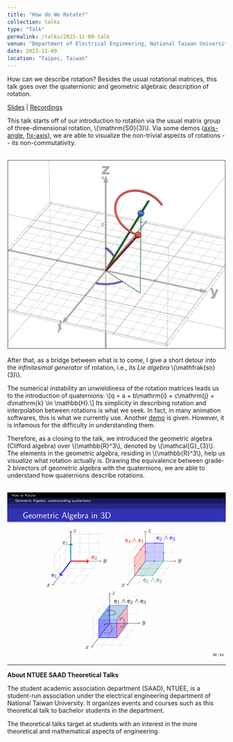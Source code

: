 ```yaml
---
title: "How do We Rotate?"
collection: talks
type: "Talk"
permalink: /talks/2023-11-09-talk
venue: "Department of Electrical Engineering, National Taiwan University"
date: 2023-11-09
location: "Taipei, Taiwan"
---
```


How can we describe rotation? Besides the usual rotational matrices, this talk goes over the quaternionic and geometric algebraic description of rotation.

[Slides](https://github.com/WenPerng/EESAAD_slides/blob/8bb7e14a4bd44e8dd70803546ddef0b3ab2adf02/How%20do%20We%20Rotate%202023%20%5Bwritten%5D.pdf) | 
[Recordings](https://www.youtube.com/watch?v=krgPj20o2h8)

This talk starts off of our introduction to rotation via the usual matrix group of three-dimensional rotation, \\(\mathrm{SO}(3)\\). Via some demos ([axis-angle](https://www.desmos.com/3d/c954b491f0?lang=zh-TW), [fix-axis](https://www.desmos.com/3d/f34fea4dd2?lang=zh-TW)), we are able to visualize the non-trivial aspects of rotations -- its non-commutativity.

<br/><img src='/images/talk/2023-11-09-axis-angle.png'>

After that, as a bridge between what is to come, I give a short detour into the *infinitesimal generator* of rotation, i.e., its *Lie algebra* \\(\mathfrak{so}(3)\\).

The numerical instability an unwieldiness of the rotation matrices leads us to the introduction of quaternions:
\\[q = a + b\mathrm{i} + c\mathrm{j} + d\mathrm{k} \in \mathbb{H}.\\]
Its simplicity in describing rotation and interpolation between rotations is what we seek. In fact, in many animation softwares, this is what we currently use. Another [demo](https://www.desmos.com/3d/6b5c1e91d4?lang=zh-TW) is given. However, it is infamous for the difficulty in understanding them.

Therefore, as a closing to the talk, we introduced the geometric algebra (Clifford algebra) over \\(\mathbb{R}^3\\), denoted by \\(\mathcal{G}_{3}\\). The elements in the geometric algebra, residing in \\(\mathbb{R}^3\\), help us *visualize* what rotation actually is. Drawing the equivalence between grade-2 bivectors of geometric algebra with the quaternions, we are able to understand how quaternions describe rotations.

<br/><img src='/images/talk/2023-11-09-GA.png'>

---
**About NTUEE SAAD Theoretical Talks**

The student academic association department (SAAD), NTUEE, is a student-run association under the electrical engineering department of National Taiwan University. It organizes events and courses such as this theoretical talk to bachelor students in the department.

The theoretical talks target at students with an interest in the more theoretical and mathematical aspects of engineering.